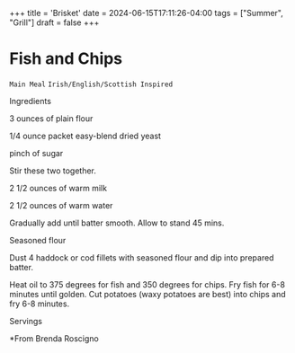 +++
title = 'Brisket'
date = 2024-06-15T17:11:26-04:00
tags = ["Summer", "Grill"]
draft = false
+++
# Fish and Chips

`Main Meal` `Irish/English/Scottish Inspired`

 

  Ingredients  

  3 ounces of plain flour

1/4 ounce packet easy-blend dried yeast

pinch of sugar

Stir these two together.

2 1/2 ounces of warm milk

2 1/2 ounces of warm water

Gradually add until batter smooth. Allow to stand 45 mins.

Seasoned flour

Dust 4 haddock or cod fillets with seasoned flour and dip into prepared batter.

Heat oil to 375 degrees for fish and 350 degrees for chips. Fry fish for 6-8 minutes until golden. Cut potatoes (waxy potatoes are best) into chips and fry 6-8 minutes. 

  

  Servings  

*From Brenda Roscigno

   
